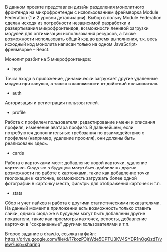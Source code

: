 В данном проекте представлен дизайн разделения монолитного фронтенда на микрофронтенды с использованием фреймворка Module Federation (1 и 2 уровни детализации). Выбор в пользу Module Federation сделан исходя из потребности независимой разработки и развертывания микрофронтендов, возможности ленивой загрузки модулей для оптимизации использования ресурсов, а также возможности использовать общий код во время выполнения, т.к. весь исходный код монолита написан только на одном JavaScript-фреймворке – React.

Монолит разбит на 5 микрофронтендов:

- host

Точка входа в приложение, динамически загружает другие удаленные модули при запуске, а также в зависимости от действий пользователя.

- auth

Авторизация и регистрация пользователей.

- profile

Работа с профилем пользователя: редактирование имени и описания профиля, изменение аватара профиля. В дальнейшем, если потребуются дополнительные требования по взаимодействию с профилем (например, удаление профиля), они должны быть реализованы здесь.

- cards

Работа с карточками мест: добавление новой карточки, удаление карточки. Сюда же в будущем могут быть добавлены другие возможности по работе с карточками, такие как добавление точки геолокации к карточке, возможность загружать более одной фотографии в карточку места, фильтры для отображения карточек и т.п.

- stats

Сбор и учет лайков и работа с другими статистическими показателями. На данный момент в приложении есть возможность только ставить лайки, однако сюда же в будущем могут быть добавлены другие показатели, такие как просмотры карточек, репосты, добавление карточки в "сохраненные" другими пользователями и т.п.

Второе задание в draw.io, ссылка на файл: https://drive.google.com/file/d/17kozPOjrWde5DPTU3KV4SYDR1nOgQzdT/view?usp=sharing